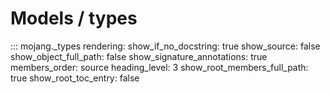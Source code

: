 <link rel="stylesheet" href="/en/latest/css/models.css" />

# Models / types

::: mojang._types
    rendering:
        show_if_no_docstring: true
        show_source: false
        show_object_full_path: false
        show_signature_annotations: true
        members_order: source
        heading_level: 3
        show_root_members_full_path: true
        show_root_toc_entry: false

